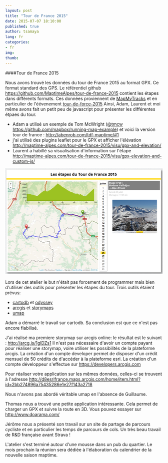 ```yaml
---
layout: post
title: "Tour de France 2015"
date: 2015-07-07 18:10:00
published: true
author: tsamaya
lang: fr
categories:
- fr
img:
thumb:
---
```


####Tour de France 2015

Nous avons trouvé les données du tour de France 2015 au format GPX. Ce format standard des GPS. Le référentiel github https://github.com/MaptimeAlpes/tour-de-france-2015 contient les étapes dans différents formats. Ces données proviennent de [MapMyTracks]() et en particulier de l'éévenement [tour-de-force-2015](https://www.mapmytracks.com/events/tour-de-force-2015)
Ainsi, Adam, Laurent et moi même avons fait un petit peu de javascript pour présenter les différentes étpaes du tour.
- Adam a utilisé un exemple de Tom McWright ([@tmcw](https://github.com/tmcw) https://github.com/mapbox/running-map-example) et voici la version tour de france : http://abenrob.com/tdf-maptime/#1
- j'ai utilisé des plugins leaflet pour le GPX et afficher l'élévation http://maptime-alpes.com/tour-de-france-2015/visu/gpx-and-elevation/
- Laurent a habillé sa visualisation d'information sur l'étape http://maptime-alpes.com/tour-de-france-2015/visu/gpx-elevation-and-custom-js/

![laurent](https://raw.githubusercontent.com/MaptimeAlpes/tour-de-france-2015/master/visu/gpx-elevation-and-custom-js/preview.png)

Lors de cet atelier le but n'était pas forcement de programmer mais bien d'utiliser des outils pour présenter les étapes du tour. Trois outils étaient prévus:
- [cartodb](https://cartodb.com/) et [odyssey](http://cartodb.github.io/odyssey.js/)
- [arcgis](http://arcgis.com) et [storymaps](http://storymaps.arcgis.com/)
- [umap](umap.openstreetmap.fr)

Adam a démarré le travail sur cartodb. Sa conclusion est que ce n'est pas encore fiabilisé.

J'ai réalisé ma premiere storymap sur arcgis online: le résultat est le suivant : http://arcg.is/1glDZs1
Il n'est pas nécessaire d'avoir un compte payant pour réaliser une storymap, voire utiliser les possibilités de la plateforme arcgis. La création d'un compte developer permet de disposer d'un crédit mensuel de 50 crédits de d'accéder à la plateforme esri. La création d'un compte développeur s'effectue sur https://developers.arcgis.com

Pour réaliser votre application sur les mêmes données, celles-ci se trouvent à l'adresse http://d8esrifrance.maps.arcgis.com/home/item.html?id=2bb274896a75435286e1e27f143a2718

Nous n'avons pas abordé véritable umap en l'absence de Guillaume.

Thomas nous a trouvé une petite application intéressante. Cela permet de charger un GPX et suivre la route en 3D. Vous pouvez essayer sur http://www.doarama.com/

Jérôme nous a présenté son travail sur un site de partage de parcours cycliste et en particulier les temps de parcours de cols. Un très beau travail de R&D française avant Strava ! 

L'atelier s'est terminé autour d'une mousse dans un pub du quartier. Le mois prochain la réunion sera dédiée à l'élaboration du calendrier de la nouvelle saison maptime.
